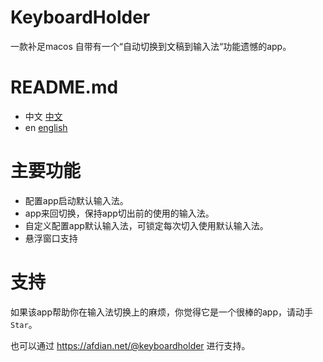 # KeyboardHolder

一款补足macos 自带有一个“自动切换到文稿到输入法“功能遗憾的app。

# README.md

- 中文 [中文](README.md)
- en [english](README.en.md)

# 主要功能
- 配置app启动默认输入法。
- app来回切换，保持app切出前的使用的输入法。
- 自定义配置app默认输入法，可锁定每次切入使用默认输入法。
- 悬浮窗口支持

# 支持
如果该app帮助你在输入法切换上的麻烦，你觉得它是一个很棒的app，请动手`Star`。 

也可以通过 https://afdian.net/@keyboardholder 进行支持。
